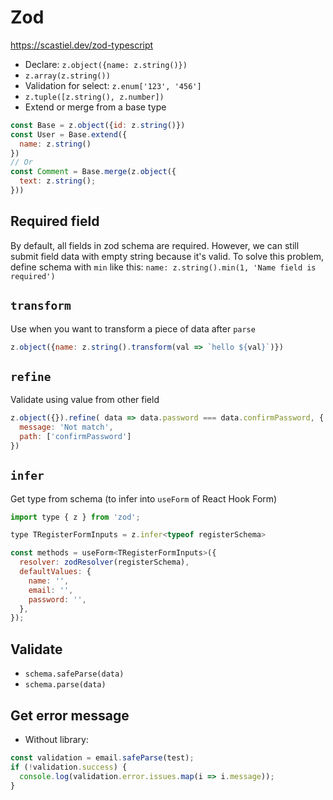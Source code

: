 # Zod

<https://scastiel.dev/zod-typescript>

- Declare: `z.object({name: z.string()})`
- `z.array(z.string())`
- Validation for select: `z.enum['123', '456']`
- `z.tuple([z.string(), z.number])`
- Extend or merge from a base type

```js
const Base = z.object({id: z.string()})
const User = Base.extend({
  name: z.string()
})
// Or
const Comment = Base.merge(z.object({
  text: z.string();
}))
```

## Required field

By default, all fields in zod schema are required. However, we can still submit field data with empty string because it's valid. To solve this problem, define schema with `min` like this: `name: z.string().min(1, 'Name field is required')`

## `transform`

Use when you want to transform a piece of data after `parse`

```js
z.object({name: z.string().transform(val => `hello ${val}`)})
```

## `refine`

Validate using value from other field

```js
z.object({}).refine( data => data.password === data.confirmPassword, {
  message: 'Not match',
  path: ['confirmPassword']
})
```

## `infer`

Get type from schema (to infer into `useForm` of React Hook Form)

```js
import type { z } from 'zod';

type TRegisterFormInputs = z.infer<typeof registerSchema>

const methods = useForm<TRegisterFormInputs>({
  resolver: zodResolver(registerSchema),
  defaultValues: {
    name: '',
    email: '',
    password: '',
  },
});
```


## Validate

- `schema.safeParse(data)`
- `schema.parse(data)`

## Get error message

- Without library:

```js
const validation = email.safeParse(test);
if (!validation.success) {
  console.log(validation.error.issues.map(i => i.message));
}
```